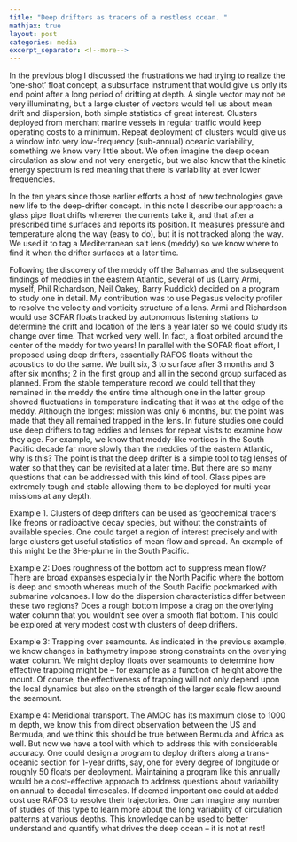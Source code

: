 ```yaml
---
title: "Deep drifters as tracers of a restless ocean. "
mathjax: true
layout: post
categories: media
excerpt_separator: <!--more-->
---
```


In the previous blog I discussed the frustrations we had trying to realize the ‘one-shot’ float concept, a subsurface instrument that would give us only its end point after a long period of drifting at depth. A single vector may not be very illuminating, but a large cluster of vectors would tell us about mean drift and dispersion, both simple statistics of great interest. Clusters deployed from merchant marine vessels in regular traffic would keep operating costs to a minimum. Repeat deployment of clusters would give us a window into very low-frequency (sub-annual) oceanic variability, something we know very little about. We often imagine the deep ocean circulation as slow and not very energetic, but we also know that the kinetic energy spectrum is red meaning that there is variability at ever lower frequencies.  

In the ten years since those earlier efforts a host of new technologies gave new life to the deep-drifter concept. In this note I describe our approach: a glass pipe float drifts wherever the currents take it, and that after a prescribed time surfaces and reports its position. It measures pressure and temperature along the way (easy to do), but it is not tracked along the way. We used it to tag a Mediterranean salt lens (meddy) so we know where to find it when the drifter surfaces at a later time.
<!--more-->

Following the discovery of the meddy off the Bahamas and the subsequent findings of meddies in the eastern Atlantic, several of us (Larry Armi, myself, Phil Richardson, Neil Oakey, Barry Ruddick) decided on a program to study one in detail. My contribution was to use Pegasus velocity profiler to resolve the velocity and vorticity structure of a lens. Armi and Richardson would use SOFAR floats tracked by autonomous listening stations to determine the drift and location of the lens a year later so we could study its change over time. That worked very well. In fact, a float orbited around the center of the meddy for two years! In parallel with the SOFAR float effort, I proposed using deep drifters, essentially RAFOS floats without the acoustics to do the same. We built six, 3 to surface after 3 months and 3 after six months; 2 in the first group and all in the second group surfaced as planned. From the stable temperature record we could tell that they remained in the meddy the entire time although one in the latter group showed fluctuations in temperature indicating that it was at the edge of the meddy. Although the longest mission was only 6 months, but the point was made that they all remained trapped in the lens. In future studies one could use deep drifters to tag eddies and lenses for repeat visits to examine how they age. For example, we know that meddy-like vortices in the South Pacific decade far more slowly than the meddies of the eastern Atlantic, why is this? The point is that the deep drifter is a simple tool to tag lenses of water so that they can be revisited at a later time. But there are so many questions that can be addressed with this kind of tool. Glass pipes are extremely tough and stable allowing them to be deployed for multi-year missions at any depth. 

Example 1. Clusters of deep drifters can be used as ‘geochemical tracers’ like freons or radioactive decay species, but without the constraints of available species. One could target a region of interest precisely and with large clusters get useful statistics of mean flow and spread. An example of this might be the 3He-plume in the South Pacific. 

Example 2: Does roughness of the bottom act to suppress mean flow? There are broad expanses especially in the North Pacific where the bottom is deep and smooth whereas much of the South Pacific pockmarked with submarine volcanoes. How do the dispersion characteristics differ between these two regions? Does a rough bottom impose a drag on the overlying water column that you wouldn’t see over a smooth flat bottom. This could be explored at very modest cost with clusters of deep drifters. 

Example 3: Trapping over seamounts. As indicated in the previous example, we know changes in bathymetry impose strong constraints on the overlying water column. We might deploy floats over seamounts to determine how effective trapping might be – for example as a function of height above the mount. Of course, the effectiveness of trapping will not only depend upon the local dynamics but also on the strength of the larger scale flow around the seamount. 

Example 4: Meridional transport. The AMOC has its maximum close to 1000 m depth, we know this from direct observation between the US and Bermuda, and we think this should be true between Bermuda and Africa as well. But now we have a tool with which to address this with considerable accuracy. One could design a program to deploy drifters along a trans-oceanic section for 1-year drifts, say, one for every degree of longitude or roughly 50 floats per deployment. Maintaining a program like this annually would be a cost-effective approach to address questions about variability on annual to decadal timescales. If deemed important one could at added cost use RAFOS to resolve their trajectories. One can imagine any number of studies of this type to learn more about the long variability of circulation patterns at various depths. This knowledge can be used to better understand and quantify what drives the deep ocean – it is not at rest! 
